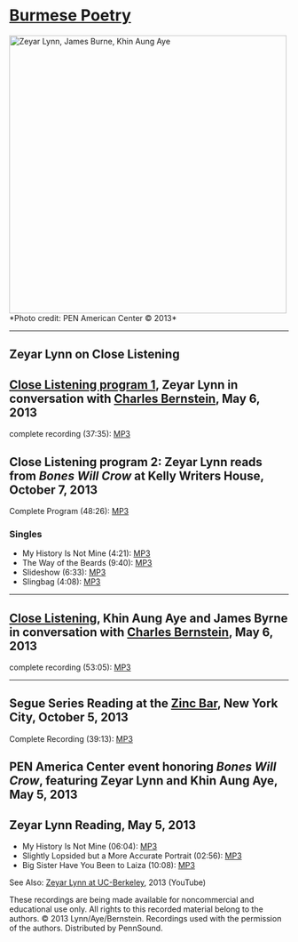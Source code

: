 [Burmese Poetry](https://jacket2.org/commentary/bones-will-crow-burmese-poets-zeyar-lynn-khin-aung-aye-close-listening)
=======================================================================================================================

<img src="http://farm8.staticflickr.com/7343/8722620198_d2b36f4374_z.jpg" alt="Zeyar Lynn, James Burne, Khin Aung Aye" height="500" />  
*Photo credit: PEN American Center © 2013*

------------------------------------------------------------------------

Zeyar Lynn on Close Listening
-----------------------------

[Close Listening program 1](http://writing.upenn.edu/pennsound/x/Close-Listening.php), Zeyar Lynn in conversation with [Charles Bernstein](http://writing.upenn.edu/pennsound/x/Bernstein.html), May 6, 2013
------------------------------------------------------------------------------------------------------------------------------------------------------------------------------------------------------------

complete recording (37:35): [MP3](https://media.sas.upenn.edu/download/144747.mp3)  
  

Close Listening program 2: Zeyar Lynn reads from *Bones Will Crow* at Kelly Writers House, October 7, 2013
----------------------------------------------------------------------------------------------------------

  
Complete Program (48:26): [MP3](http://media.sas.upenn.edu/pennsound/groups/Burma/Zeyar-Lynn_Close-Listening-reading_KWH-UPenn_10-7-2013.mp3)

### Singles

-   My History Is Not Mine (4:21): [MP3](http://media.sas.upenn.edu/pennsound/groups/Burma/Zeyar-Lynn_Close-Listening-reading_KWH-UPenn_10-7-2013.mp3)
-   The Way of the Beards (9:40): [MP3](http://media.sas.upenn.edu/pennsound/groups/Burma/Zeyar-Lynn_02_The-Way-of-the-Beards_Close-Listening_KWH_10-7-13.mp3)
-   Slideshow (6:33): [MP3](http://media.sas.upenn.edu/pennsound/groups/Burma/Zeyar-Lynn_03_Slideshow_Close-Listening_KWH_10-7-13.mp3)
-   Slingbag (4:08): [MP3](http://media.sas.upenn.edu/pennsound/groups/Burma/Zeyar-Lynn_04_Slingbag_Close-Listening_KWH_10-7-13.mp3)

------------------------------------------------------------------------

[Close Listening](http://writing.upenn.edu/pennsound/x/Close-Listening.php), Khin Aung Aye and James Byrne in conversation with [Charles Bernstein](http://writing.upenn.edu/pennsound/x/Bernstein.html), May 6, 2013
---------------------------------------------------------------------------------------------------------------------------------------------------------------------------------------------------------------------

complete recording (53:05): [MP3](http://media.sas.upenn.edu/pennsound/groups/Burma/Khin-Aung-Aye_James-Byrne_Close-Listening_5-6-13.mp3)

------------------------------------------------------------------------

Segue Series Reading at the [Zinc Bar](Segue-ZINC.php), New York City, October 5, 2013
--------------------------------------------------------------------------------------

Complete Recording (39:13): [MP3](https://media.sas.upenn.edu/pennsound/groups/Segue-Zinc-Bar/Zinc-Fall-2013/Lynn-Zeyar_Segue_Zinc_10-05-13.mp3)

PEN America Center event honoring *Bones Will Crow*, featuring Zeyar Lynn and Khin Aung Aye, May 5, 2013
--------------------------------------------------------------------------------------------------------

Zeyar Lynn Reading, May 5, 2013
-------------------------------

-   My History Is Not Mine (06:04): [MP3](http://media.sas.upenn.edu/pennsound/groups/Burma/Zeyar-Lynn_My-Hisotry-Is-Not_Mine_Pen_NY-5-5-13.mp3)
-   Slightly Lopsided but a More Accurate Portrait (02:56): [MP3](http://media.sas.upenn.edu/pennsound/groups/Burma/Zeyar-Lynn_Slightly-Lopsided-But-a-More-Accurate-Portrait_Pen_NY-5-5-13.mp3)
-   Big Sister Have You Been to Laiza (10:08): [MP3](http://media.sas.upenn.edu/pennsound/groups/Burma/Zeyar-Lynn_Big-Sister-Lisa-Have-You%20Been-to-Laiza_Pen_NY-5-5-13.mp3)

See Also: [Zeyar Lynn at UC-Berkeley](http://www.youtube.com/watch?v=fNWjUUB4y1M), 2013 (YouTube)

These recordings are being made available for noncommercial and educational use only. All rights to this recorded material belong to the authors. © 2013 Lynn/Aye/Bernstein. Recordings used with the permission of the authors. Distributed by PennSound.
